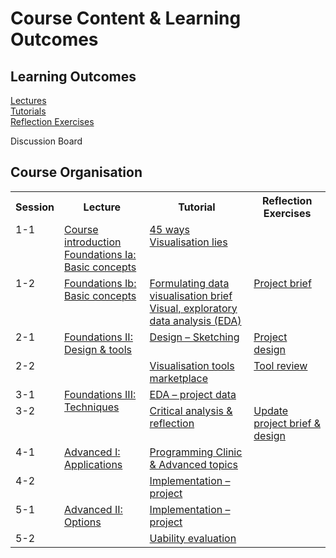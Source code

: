 # Course Content &amp; Learning Outcomes

## Learning Outcomes


[Lectures](lectures.md)  
[Tutorials](tutorials.md)  
[Reflection Exercises](reflection_exercises.md)

Discussion Board

## Course Organisation

<table>
  <tr>
    <th>Session</th>
    <th>Lecture</th>
    <th>Tutorial</th>
    <th>Reflection Exercises</th>
  </tr><tr style = "vertical-align:top;">
    <td>1-1</td>
    <td>
      <a href="lectures.md#1-1a">Course introduction</a><br/>
      <a href="lectures.md#1-1b">Foundations Ia: Basic concepts</a>
    </td><td>
      <a href="tutorials.md#1-1a">45 ways</a><br/>
      <a href="tutorials.md#1-1b">Visualisation lies</a>
    </td><td>
    </td>
  </tr><tr style = "vertical-align:top;">
    <td>1-2</td>
    <td>
      <a href="lectures.md#1-2">Foundations Ib: Basic concepts</a><br/>
    </td><td>
      <a href="tutorials.md#1-2a">Formulating data visualisation brief</a><br/>
      <a href="tutorials.md#1-2b">Visual, exploratory data analysis (EDA)</a>
    </td><td>
      <a href="reflection_exercises.md#1-1">Project brief</a>
    </td>
  </tr><tr style = "vertical-align:top;">
    <td>2-1</td>
    <td rowspan = 2 style = "vertical-align:top;">
      <a href="lectures.md#2-1">Foundations II: Design &amp; tools</a><br/>
    </td><td>
      <a href="tutorials.md#2-1">Design &ndash; Sketching</a><br/>
    </td><td>
      <a href="reflection_exercises.md#2-1">Project design</a>
    </td>
  </tr><tr style = "vertical-align:top;">
    <td>2-2</td>
    <td>
      <a href="tutorials.md#2-1">Visualisation tools marketplace</a><br/>
    </td><td>
      <a href="reflection_exercises.md#2-2">Tool review</a>
    </td>
  </tr><tr style = "vertical-align:top;">
    <td>3-1</td>
    <td rowspan = 2 style = "vertical-align:top;">
      <a href="lectures.md#3-1">Foundations III: Techniques</a><br/>
    </td><td>
      <a href="tutorials.md#3-1">EDA &ndash; project data</a><br/>
    </td><td>
    </td>
  </tr><tr style = "vertical-align:top;">
    <td>3-2</td>
    <td>
      <a href="tutorials.md#3-2">Critical analysis &amp; reflection</a>
    </td><td>
      <a href="reflection_exercises.md#2-1">Update project brief &amp; design</a>
    </td>
  </tr><tr style = "vertical-align:top;">
  <td>4-1</td>
    <td rowspan = 2 style = "vertical-align:top;">
      <a href="lectures.md#4-1">Advanced I: Applications</a><br/>
    </td><td>
      <a href="tutorials.md#4-1">Programming Clinic &amp; Advanced topics</a>
    </td><td>
    </td>
  </tr><tr style = "vertical-align:top;">
    <td>4-2</td>
    <td>
      <a href="tutorials.md#4-2">Implementation &ndash; project</a>
    </td><td>
    </td>
  </tr><tr style = "vertical-align:top;">
    <td>5-1</td>
    <td rowspan = 2 style = "vertical-align:top;">
      <a href="lectures.md#5-1">Advanced II: Options</a><br/>
    </td><td>
      <a href="tutorials.md#5-1">Implementation &ndash; project</a>
    </td><td>
    </td>
  </tr><tr style = "vertical-align:top;">
    <td>5-2</td>
    <td>
      <a href="tutorials.md#5-2">Uability evaluation</a>
    </td><td>
    </td>
  </tr>
</table>
